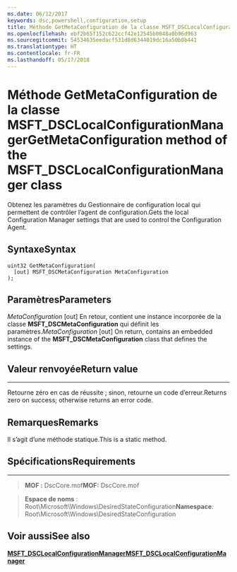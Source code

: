 ```yaml
---
ms.date: 06/12/2017
keywords: dsc,powershell,configuration,setup
title: Méthode GetMetaConfiguration de la classe MSFT_DSCLocalConfigurationManager
ms.openlocfilehash: ebf2b65f152c622ccf42e12545b0048a0b96d963
ms.sourcegitcommit: 54534635eedacf531d8d6344019dc16a50b8b441
ms.translationtype: HT
ms.contentlocale: fr-FR
ms.lasthandoff: 05/17/2018
---
```

# <a name="getmetaconfiguration-method-of-the-msftdsclocalconfigurationmanager-class"></a><span data-ttu-id="2ec96-103">Méthode GetMetaConfiguration de la classe MSFT_DSCLocalConfigurationManager</span><span class="sxs-lookup"><span data-stu-id="2ec96-103">GetMetaConfiguration method of the MSFT_DSCLocalConfigurationManager class</span></span>

<span data-ttu-id="2ec96-104">Obtenez les paramètres du Gestionnaire de configuration local qui permettent de contrôler l’agent de configuration.</span><span class="sxs-lookup"><span data-stu-id="2ec96-104">Gets the local Configuration Manager settings that are used to control the Configuration Agent.</span></span>

<a name="syntax"></a><span data-ttu-id="2ec96-105">Syntaxe</span><span class="sxs-lookup"><span data-stu-id="2ec96-105">Syntax</span></span>
------

```mof
uint32 GetMetaConfiguration(
  [out] MSFT_DSCMetaConfiguration MetaConfiguration
);
```

<a name="parameters"></a><span data-ttu-id="2ec96-106">Paramètres</span><span class="sxs-lookup"><span data-stu-id="2ec96-106">Parameters</span></span>
----------

<span data-ttu-id="2ec96-107">*MetaConfiguration* \[out\] En retour, contient une instance incorporée de la classe **MSFT_DSCMetaConfiguration** qui définit les paramètres.</span><span class="sxs-lookup"><span data-stu-id="2ec96-107">*MetaConfiguration* \[out\] On return, contains an embedded instance of the **MSFT_DSCMetaConfiguration** class that defines the settings.</span></span>

## <a name="return-value"></a><span data-ttu-id="2ec96-108">Valeur renvoyée</span><span class="sxs-lookup"><span data-stu-id="2ec96-108">Return value</span></span>
------------

<span data-ttu-id="2ec96-109">Retourne zéro en cas de réussite ; sinon, retourne un code d’erreur.</span><span class="sxs-lookup"><span data-stu-id="2ec96-109">Returns zero on success; otherwise returns an error code.</span></span>

## <a name="remarks"></a><span data-ttu-id="2ec96-110">Remarques</span><span class="sxs-lookup"><span data-stu-id="2ec96-110">Remarks</span></span>

<span data-ttu-id="2ec96-111">Il s’agit d’une méthode statique.</span><span class="sxs-lookup"><span data-stu-id="2ec96-111">This is a static method.</span></span>

## <a name="requirements"></a><span data-ttu-id="2ec96-112">Spécifications</span><span class="sxs-lookup"><span data-stu-id="2ec96-112">Requirements</span></span>
------------
><span data-ttu-id="2ec96-113">**MOF :** DscCore.mof</span><span class="sxs-lookup"><span data-stu-id="2ec96-113">**MOF:** DscCore.mof</span></span>

><span data-ttu-id="2ec96-114">**Espace de noms** : Root\Microsoft\Windows\DesiredStateConfiguration</span><span class="sxs-lookup"><span data-stu-id="2ec96-114">**Namespace**: Root\Microsoft\Windows\DesiredStateConfiguration</span></span>


## <a name="see-also"></a><span data-ttu-id="2ec96-115">Voir aussi</span><span class="sxs-lookup"><span data-stu-id="2ec96-115">See also</span></span>


[<span data-ttu-id="2ec96-116">**MSFT_DSCLocalConfigurationManager**</span><span class="sxs-lookup"><span data-stu-id="2ec96-116">**MSFT_DSCLocalConfigurationManager**</span></span>](msft-dsclocalconfigurationmanager.md)
